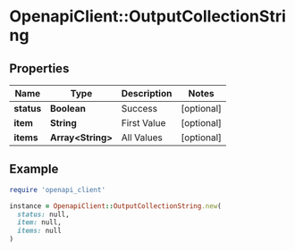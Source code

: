 # OpenapiClient::OutputCollectionString

## Properties

| Name | Type | Description | Notes |
| ---- | ---- | ----------- | ----- |
| **status** | **Boolean** | Success | [optional] |
| **item** | **String** | First Value | [optional] |
| **items** | **Array&lt;String&gt;** | All Values | [optional] |

## Example

```ruby
require 'openapi_client'

instance = OpenapiClient::OutputCollectionString.new(
  status: null,
  item: null,
  items: null
)
```

